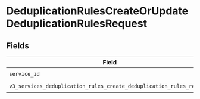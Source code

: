 # DeduplicationRulesCreateOrUpdateDeduplicationRulesRequest


## Fields

| Field                                                                                                                                          | Type                                                                                                                                           | Required                                                                                                                                       | Description                                                                                                                                    |
| ---------------------------------------------------------------------------------------------------------------------------------------------- | ---------------------------------------------------------------------------------------------------------------------------------------------- | ---------------------------------------------------------------------------------------------------------------------------------------------- | ---------------------------------------------------------------------------------------------------------------------------------------------- |
| `service_id`                                                                                                                                   | *str*                                                                                                                                          | :heavy_check_mark:                                                                                                                             | N/A                                                                                                                                            |
| `v3_services_deduplication_rules_create_deduplication_rules_request`                                                                           | [models.V3ServicesDeduplicationRulesCreateDeduplicationRulesRequest](../models/v3servicesdeduplicationrulescreatededuplicationrulesrequest.md) | :heavy_check_mark:                                                                                                                             | N/A                                                                                                                                            |